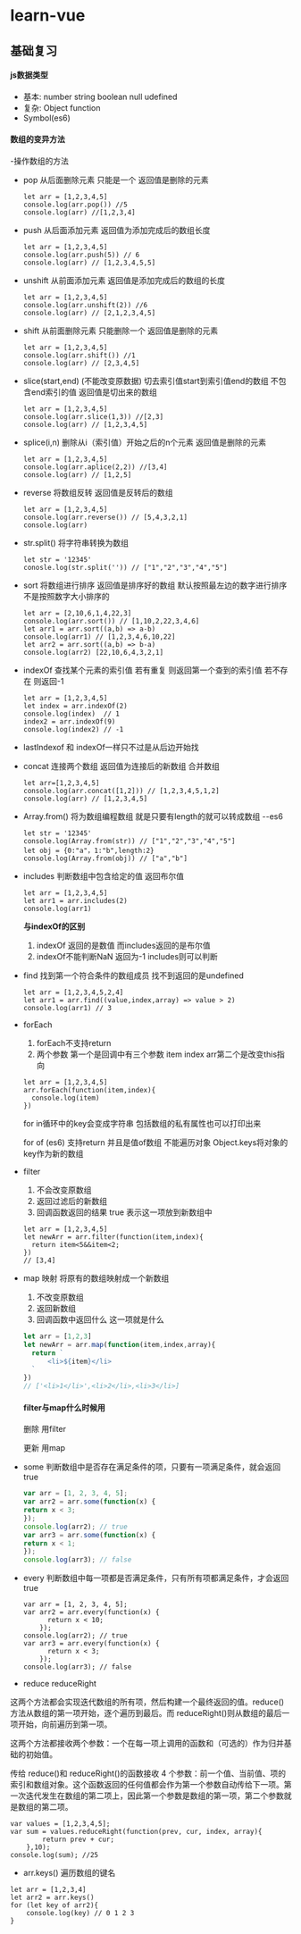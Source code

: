 # learn-vue

## 基础复习

#### js数据类型

- 基本: number string boolean null udefined
- 复杂: Object function
- Symbol(es6)

#### 数组的变异方法

-操作数组的方法

- pop  从后面删除元素 只能是一个 返回值是删除的元素

  ```
  let arr = [1,2,3,4,5]
  console.log(arr.pop()) //5
  console.log(arr) //[1,2,3,4]
  ```

- push 从后面添加元素 返回值为添加完成后的数组长度

  ```
  let arr = [1,2,3,4,5]
  console.log(arr.push(5)) // 6
  console.log(arr) // [1,2,3,4,5,5]
  ```

- unshift  从前面添加元素 返回值是添加完成后的数组的长度

  ```
  let arr = [1,2,3,4,5]
  console.log(arr.unshift(2)) //6
  console.log(arr) // [2,1,2,3,4,5]
  ```

- shift  从前面删除元素  只能删除一个 返回值是删除的元素

  ```
  let arr = [1,2,3,4,5]
  console.log(arr.shift()) //1
  console.log(arr) // [2,3,4,5]
  ```

- slice(start,end) (不能改变原数据)  切去索引值start到索引值end的数组 不包含end索引的值 返回值是切出来的数组

  ```
  let arr = [1,2,3,4,5]
  console.log(arr.slice(1,3)) //[2,3]
  console.log(arr) // [1,2,3,4,5]
  ```


- splice(i,n)  删除从i（索引值）开始之后的n个元素 返回值是删除的元素

  ```
  let arr = [1,2,3,4,5]
  console.log(arr.aplice(2,2)) //[3,4]
  console.log(arr) // [1,2,5]
  ```

- reverse 将数组反转 返回值是反转后的数组

  ```
  let arr = [1,2,3,4,5]
  console.log(arr.reverse()) // [5,4,3,2,1]
  console.log(arr)
  ```

- str.split()  将字符串转换为数组

  ```
  let str = '12345'
  conosle.log(str.split('')) // ["1","2","3","4","5"]
  ```

- sort 将数组进行排序 返回值是排序好的数组 默认按照最左边的数字进行排序 不是按照数字大小排序的 

  ```
  let arr = [2,10,6,1,4,22,3]
  console.log(arr.sort()) // [1,10,2,22,3,4,6]
  let arr1 = arr.sort((a,b) => a-b)
  console.log(arr1) // [1,2,3,4,6,10,22]
  let arr2 = arr.sort((a,b) => b-a)
  console.log(arr2) [22,10,6,4,3,2,1]
  ```


- indexOf  查找某个元素的索引值 若有重复 则返回第一个查到的索引值 若不存在 则返回-1

  ```
  let arr = [1,2,3,4,5]
  let index = arr.indexOf(2)
  console.log(index)  // 1
  index2 = arr.indexOf(9)
  console.log(index2) // -1
  ```


- lastIndexof   和 indexOf一样只不过是从后边开始找


- concat 连接两个数组 返回值为连接后的新数组 合并数组

  ```
  let arr=[1,2,3,4,5]
  console.log(arr.concat([1,2])) // [1,2,3,4,5,1,2]
  console.log(arr) // [1,2,3,4,5]
  ```


- Array.from()  将为数组编程数组 就是只要有length的就可以转成数组 --es6

  ```
  let str = '12345'
  console.log(Array.from(str)) // ["1","2","3","4","5"]
  let obj = {0:"a"，1:"b",length:2}
  console.log(Array.from(obj)) // ["a","b"]
  ```


- includes  判断数组中包含给定的值  返回布尔值

  ```
  let arr = [1,2,3,4,5]
  let arr1 = arr.includes(2)
  console.log(arr1)
  ```

  **与indexOf的区别**

  1. indexOf 返回的是数值 而includes返回的是布尔值
  2. indexOf不能判断NaN 返回为-1 includes则可以判断


- find  找到第一个符合条件的数组成员  找不到返回的是undefined

  ```
  let arr = [1,2,3,4,5,2,4]
  let arr1 = arr.find((value,index,array) => value > 2)
  console.log(arr1) // 3
  ```


- forEach

  1. forEach不支持return
  2. 两个参数 第一个是回调中有三个参数 item index  arr第二个是改变this指向

  ```
  let arr = [1,2,3,4,5]
  arr.forEach(function(item,index){
  	console.log(item)
  })
  ```

  for in循环中的key会变成字符串 包括数组的私有属性也可以打印出来

  for of (es6) 支持return 并且是值of数组 不能遍历对象 Object.keys将对象的key作为新的数组

- filter 

  1. 不会改变原数组
  2. 返回过滤后的新数组
  3. 回调函数返回的结果 true 表示这一项放到新数组中

  ```
  let arr = [1,2,3,4,5]
  let newArr = arr.filter(function(item,index){
    return item<5&&item<2;
  })
  // [3,4]
  ```

- map 映射 将原有的数组映射成一个新数组

  1. 不改变原数组
  2. 返回新数组
  3. 回调函数中返回什么 这一项就是什么

  ```javascript
  let arr = [1,2,3]
  let newArr = arr.map(function(item,index,array){
    return `
   		<li>${item}</li> 
    `
  })
  // ['<li>1</li>',<li>2</li>,<li>3</li>]
  ```

  #### filter与map什么时候用

   删除 用filter

  更新 用map

- some   判断数组中是否存在满足条件的项，只要有一项满足条件，就会返回true

  ```javascript
  var arr = [1, 2, 3, 4, 5];
  var arr2 = arr.some(function(x) {
  return x < 3;
  }); 
  console.log(arr2); // true
  var arr3 = arr.some(function(x) {
  return x < 1;
  }); 
  console.log(arr3); // false
  ```

- every  判断数组中每一项都是否满足条件，只有所有项都满足条件，才会返回true

  ```
  var arr = [1, 2, 3, 4, 5];
  var arr2 = arr.every(function(x) {
      	return x < 10;
      }); 
  console.log(arr2); // true
  var arr3 = arr.every(function(x) {
      	return x < 3;
      }); 
  console.log(arr3); // false
  ```

- reduce   reduceRight 

这两个方法都会实现迭代数组的所有项，然后构建一个最终返回的值。reduce()方法从数组的第一项开始，逐个遍历到最后。而 reduceRight()则从数组的最后一项开始，向前遍历到第一项。

这两个方法都接收两个参数：一个在每一项上调用的函数和（可选的）作为归并基础的初始值。

传给 reduce()和 reduceRight()的函数接收 4 个参数：前一个值、当前值、项的索引和数组对象。这个函数返回的任何值都会作为第一个参数自动传给下一项。第一次迭代发生在数组的第二项上，因此第一个参数是数组的第一项，第二个参数就是数组的第二项。

```
var values = [1,2,3,4,5];
var sum = values.reduceRight(function(prev, cur, index, array){
        return prev + cur;
    },10);
console.log(sum); //25
```

- arr.keys() 遍历数组的键名

```
let arr = [1,2,3,4]
let arr2 = arr.keys()
for (let key of arr2){
    console.log(key) // 0 1 2 3
}
```









 















